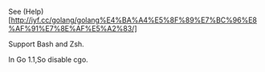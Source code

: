 See (Help)[http://iyf.cc/golang/golang%E4%BA%A4%E5%8F%89%E7%BC%96%E8%AF%91%E7%8E%AF%E5%A2%83/]

Support Bash and Zsh.

In Go 1.1,So disable cgo.
